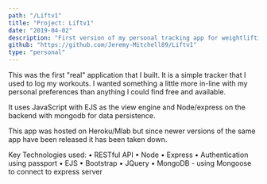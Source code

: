 ```yaml
---
path: "/Liftv1"
title: "Project: Liftv1"
date: "2019-04-02"
description: "First version of my personal tracking app for weightlifting"
github: "https://github.com/Jeremy-Mitchell89/Liftv1"
type: "personal"
---
```


This was the first "real" application that I built. It is a simple tracker that I used to log my workouts. I wanted something a little more in-line with my
personal preferences than anything I could find free and available.

It uses JavaScript with EJS as the view engine and Node/express on the backend with mongodb for data persistence.

This app was hosted on Heroku/Mlab but since newer versions of the same app have been released it has been taken down.

Key Technologies used:
• RESTful API
• Node
• Express
• Authentication using passport
• EJS
• Bootstrap
• JQuery
• MongoDB - using Mongoose to connect to express server
